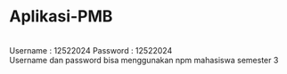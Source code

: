 # Aplikasi-PMB
<br>
Username : 12522024
Password : 12522024
<br>
Username dan password bisa menggunakan npm mahasiswa semester 3
